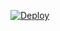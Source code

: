 
[![Deploy](https://www.herokucdn.com/deploy/button.svg)](https://heroku.com/deploy?template=https://github.com/PowerOfTG/EvaMaria)


